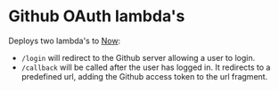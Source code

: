 Github OAuth lambda's
=====================

Deploys two lambda's to [Now][now]:

  * `/login` will redirect to the Github server allowing a user to login.
  * `/callback` will be called after the user has logged in. It redirects to a
    predefined url, adding the Github access token to the url fragment.

[now]: https://zeit.co/now
